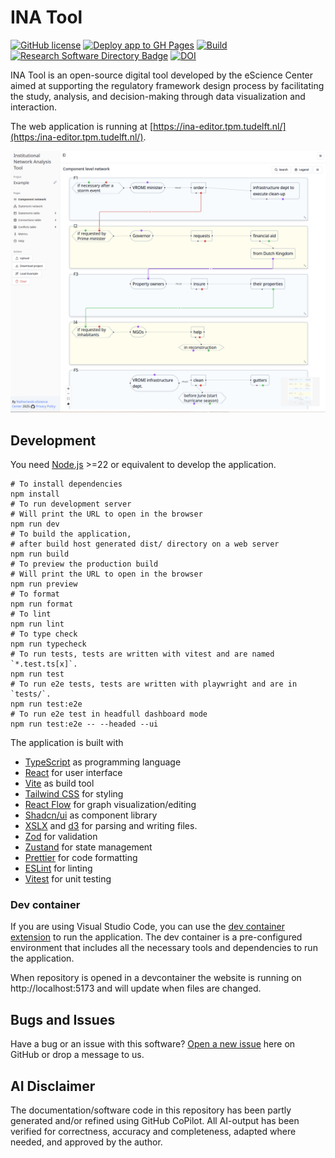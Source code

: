# INA Tool

[![GitHub license](https://img.shields.io/badge/license-MIT-blue.svg)](https://raw.githubusercontent.com/StartBootstrap/startbootstrap-sb-admin/master/LICENSE)
[![Deploy app to GH Pages](https://github.com/ESI-FAR/INA-tool/actions/workflows/deploy.yml/badge.svg)](https://github.com/ESI-FAR/INA-tool/actions/workflows/deploy.yml)
[![Build](https://github.com/ESI-FAR/INA-tool/actions/workflows/build.yml/badge.svg)](https://github.com/ESI-FAR/INA-tool/actions/workflows/build.yml)
[![Research Software Directory Badge](https://img.shields.io/badge/rsd-ina_tool-00a3e3.svg)](https://research-software-directory.org/software/ina-tool)
[![DOI](https://zenodo.org/badge/DOI/10.5281/zenodo.15639732.svg)](https://doi.org/10.5281/zenodo.15639732)

INA Tool is an open-source digital tool developed by the eScience Center aimed at supporting the regulatory framework design process by facilitating the study, analysis, and decision-making through data visualization and interaction.

The web application is running at [https://ina-editor.tpm.tudelft.nl/](https:/ina-editor.tpm.tudelft.nl/).

![INA](src/help/network.png)

## Development

You need [Node.js](https://nodejs.org) >=22 or equivalent to develop the application.

```shell
# To install dependencies
npm install
# To run development server
# Will print the URL to open in the browser
npm run dev
# To build the application,
# after build host generated dist/ directory on a web server
npm run build
# To preview the production build
# Will print the URL to open in the browser
npm run preview
# To format
npm run format
# To lint
npm run lint
# To type check
npm run typecheck
# To run tests, tests are written with vitest and are named `*.test.ts[x]`.
npm run test
# To run e2e tests, tests are written with playwright and are in `tests/`.
npm run test:e2e
# To run e2e test in headfull dashboard mode
npm run test:e2e -- --headed --ui
```

The application is built with

- [TypeScript](https://www.typescriptlang.org/) as programming language
- [React](https://reactjs.org/) for user interface
- [Vite](https://vitejs.dev/) as build tool
- [Tailwind CSS](https://tailwindcss.com/) for styling
- [React Flow](https://reactflow.dev/) for graph visualization/editing
- [Shadcn/ui](https://ui.shadcn.com/) as component library
- [XSLX](https://sheetjs.com/) and [d3](https://d3js.org/) for parsing and writing files.
- [Zod](https://zod.dev/) for validation
- [Zustand](https://zustand-demo.pmnd.rs/) for state management
- [Prettier](https://prettier.io/) for code formatting
- [ESLint](https://eslint.org/) for linting
- [Vitest](https://vitest.dev/) for unit testing

### Dev container

If you are using Visual Studio Code, you can use the [dev container extension](https://marketplace.visualstudio.com/items?itemName=ms-vscode-remote.remote-containers) to run the application. The dev container is a pre-configured environment that includes all the necessary tools and dependencies to run the application.

When repository is opened in a devcontainer the website is running on http://localhost:5173 and will update when files are changed.

## Bugs and Issues

Have a bug or an issue with this software? [Open a new issue](https://github.com/ESI-FAR/INA-tool/issues) here on GitHub or drop a message to us.

## AI Disclaimer

The documentation/software code in this repository has been partly generated and/or refined using
GitHub CoPilot. All AI-output has been verified for correctness,
accuracy and completeness, adapted where needed, and approved by the author.
